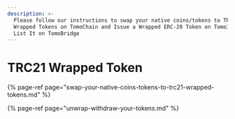 ```yaml
---
description: >-
  Please follow our instructions to swap your native coins/tokens to TRC21
  Wrapped Tokens on TomoChain and Issue a Wrapped ERC-20 Token on TomoIssuer and
  List It on TomoBridge
---
```


# TRC21 Wrapped Token

{% page-ref page="swap-your-native-coins-tokens-to-trc21-wrapped-tokens.md" %}

{% page-ref page="unwrap-withdraw-your-tokens.md" %}





